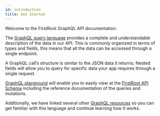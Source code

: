 ```yaml
---
id: introduction
title: Get Started
---
```


Welcome to the FirstRoot GraphQL API documentation. 

The [GraphQL query language](https://www.graphql.com/) provides a complete and understandable description of the data in our API. This is commonly organized in terms of types and fields, this means that all the data can be accessed through a single endpoint.

A GraphQL call’s structure is similar to the JSON data it returns; Nested fields will allow you to query for specific data your app requires through a single request.

[GraphQL playground](explorer-guide.md) will enable you to easily view at the [FirstRoot API Schema](references.md) including the reference documentation of the queries and mutations.

Additionally, we have linked several other [GraphQL resources](graphql.md) so you can get familiar with this language and continue learning how it works.